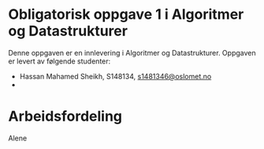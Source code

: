 # Obligatorisk oppgave 1 i Algoritmer og Datastrukturer

Denne oppgaven er en innlevering i Algoritmer og Datastrukturer. 
Oppgaven er levert av følgende studenter:
* Hassan Mahamed Sheikh, S148134, s1481346@oslomet.no
* 

# Arbeidsfordeling

Alene